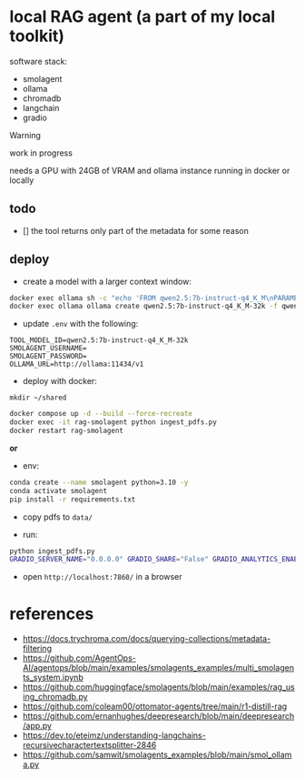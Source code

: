 # local RAG agent (a part of my local toolkit)

software stack:

- smolagent
- ollama
- chromadb
- langchain
- gradio

> [!WARNING]
> work in progress

needs a GPU with 24GB of VRAM and ollama instance running in docker or locally

## todo

- [] the tool returns only part of the metadata for some reason

## deploy

- create a model with a larger context window:

```bash
docker exec ollama sh -c "echo 'FROM qwen2.5:7b-instruct-q4_K_M\nPARAMETER num_ctx 32768' | tee qwen2.5:7b-instruct-q4_K_M-32k.cfg"
docker exec ollama ollama create qwen2.5:7b-instruct-q4_K_M-32k -f qwen2.5:7b-instruct-q4_K_M-32k.cfg
```

- update `.env` with the following:

```
TOOL_MODEL_ID=qwen2.5:7b-instruct-q4_K_M-32k
SMOLAGENT_USERNAME=
SMOLAGENT_PASSWORD=
OLLAMA_URL=http://ollama:11434/v1
```

- deploy with docker:

`mkdir ~/shared`

```bash
docker compose up -d --build --force-recreate
docker exec -it rag-smolagent python ingest_pdfs.py
docker restart rag-smolagent
```

**or**

- env:

```bash
conda create --name smolagent python=3.10 -y
conda activate smolagent
pip install -r requirements.txt
```

- copy pdfs to `data/`

- run:

```bash
python ingest_pdfs.py
GRADIO_SERVER_NAME="0.0.0.0" GRADIO_SHARE="False" GRADIO_ANALYTICS_ENABLED="False" python smolagent_rag.py
```

- open `http://localhost:7860/` in a browser

# references

- https://docs.trychroma.com/docs/querying-collections/metadata-filtering
- https://github.com/AgentOps-AI/agentops/blob/main/examples/smolagents_examples/multi_smolagents_system.ipynb
- https://github.com/huggingface/smolagents/blob/main/examples/rag_using_chromadb.py
- https://github.com/coleam00/ottomator-agents/tree/main/r1-distill-rag
- https://github.com/ernanhughes/deepresearch/blob/main/deepresearch/app.py
- https://dev.to/eteimz/understanding-langchains-recursivecharactertextsplitter-2846
- https://github.com/samwit/smolagents_examples/blob/main/smol_ollama.py
